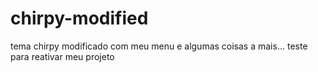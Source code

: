 # chirpy-modified

tema chirpy modificado com meu menu e algumas coisas a mais... teste para reativar meu projeto
